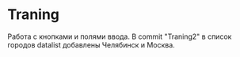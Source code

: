 # Traning
Работа с кнопками и полями ввода.
В commit "Traning2" в список городов datalist добавлены Челябинск и Москва.
